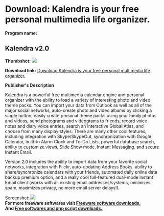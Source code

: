 # Download: Kalendra is your free personal multimedia life organizer.

**Program name:**

## Kalendra v2.0

  
**Thumbshot:** ![](http://www.freewarefiles.com/screenshot/kalendra_md.gif)   
  
**Download link:** [Download Kalendra is your free personal multimedia life organizer.](http://freesoftwares.boysofts.com/Kalendra-V_program_24977.html)  
  


**Publisher's Description**  
  


Kalendra is a powerful free multimedia calendar engine and personal organizer with the ability to load a variety of interesting photo and video theme packs. You can import your data from Outlook as well as all of the major social networks, auto-create photo and video albums by clicking a single button, easily create personal theme packs using your family photos and videos, send photograms and videograms to friends, record voice notes and diary voice entries, search an interactive Global Atlas, and choose from many display styles. There are many other cool features, including integration with Skype/SkypeOut, synchronization with Google Calendar, built-in Alarm Clock and To-Do Lists, powerful database search, ability to customize views, Slide Show mode, Instant Messaging, and secure Instant Email. 

Version 2.0 includes the ability to import data from your favorite social networks, integration with Flickr, auto-updating Address Books, ability to share/synchronize calendars with your friends, automated daily online data backup premium option, and a really cool full-featured dual-mode Instant Email client (works with all existing email addresses/systems, minimizes spam, maximizes privacy, no more email server delays!).

  
  
Screenshot: ![](http://www.freewarefiles.com/screenshot/kalendra.gif)   
**For more freeware softwares visit [Freeware software downloads.](http://freesoftwares.boysofts.com/)**   
**And [Free softwares and php script downloads.](http://www.boysofts.com/)**
